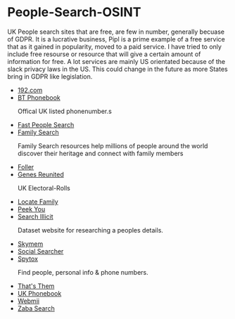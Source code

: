 # People-Search-OSINT
<p>UK People search sites that are free, are few in number, generally becuase of GDPR. It is a lucrative business, Pipl is a prime example of a free service that as it gained in popularity, moved to a paid service. I have tried to only include free resourse or resource that will give a certain amount of information for free. A lot services are mainly US orientated because of the slack privacy laws in the US. This could change in the future as more States bring in GDPR like legislation.</p>
<ul>
 <li><a href="https://192.com/">192.com</a></li>
 <li><a href="https://thephonebook.bt.com/person/">BT Phonebook</a></li>
  <p>Offical UK listed phonenumber.s</p>
 <li><a href="https://fastpeoplesearch.com/">Fast People Search</a></li>
 <li><a href="https://www.familysearch.org/en/">Family Search</a></li>
   <p>Family Search resources help millions of people around the world discover their heritage and connect with family members</p>
 <li><a href="https://foller.me/">Foller</a></li>
 <li><a href="https://www.genesreunited.co.uk/articles/world-records/full-list-of-united-kingdom-records/census-land-and-surveys/electoral-rolls">Genes Reunited</a></li>
  <p>UK Electoral-Rolls</p>
 <li><a href="https://locatefamily.com/">Locate Family</a></li>
 <li><a href="https://peekyou.com/">Peek You</a></li>
 <li><a href="https://search.illicit.services/">Search Illicit</a></li>
  <p>Dataset website for researching a peoples details.</p>
 <li><a href="https://skymem.info/">Skymem</a></li>
 <li><a href="https://www.social-searcher.com/">Social Searcher</a></li>
 <li><a href="https://www.spytox.com/">Spytox</a></li>
  <p>Find people, personal info & phone numbers.</p>
 <li><a href="https://thatsthem.com/">That's Them</a></li>
 <li><a href="https://ukphonebook.com/">UK Phonebook</a></li>
 <li><a href="https://webmii.com/">Webmii</a></li>
 <li><a href="https://zabasearch.com/">Zaba Search</a></li>
</ul>
